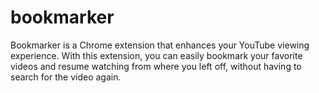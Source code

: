 # bookmarker
Bookmarker is a Chrome extension that enhances your YouTube viewing experience. With this extension, you can easily bookmark your favorite videos and resume watching from where you left off, without having to search for the video again. 
